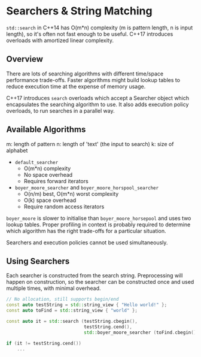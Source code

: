 # Searchers & String Matching

`std::search` in C++14 has O(m*n) complexity (m is pattern length, n is input length), so it's
often not fast enough to be useful. C++17 introduces overloads with amortized linear complexity.

## Overview

There are lots of searching algorithms with different time/space performance trade-offs. Faster
algorithms might build lookup tables to reduce execution time at the expense of memory usage.

C++17 introduces `search` overloads which accept a Searcher object which encapsulates the searching
algorithm to use. It also adds execution policy overloads, to run searches in a parallel way.

## Available Algorithms

m: length of pattern
n: length of 'text' (the input to search)
k: size of alphabet

- `default_searcher`
  - O(m*n) complexity
  - No space overhead
  - Requires forward iterators
- `boyer_moore_searcher` and `boyer_moore_horspool_searcher`
  - O(n/m) best, O(m*n) worst complexity
  - O(k) space overhead
  - Require random access iterators

`boyer_moore` is slower to initialise than `boyer_moore_horsepool` and uses two lookup tables.
Proper profiling in context is probably required to determine which algorithm has the right
trade-offs for a particular situation.

Searchers and execution policies cannot be used simultaneously.

## Using Searchers

Each searcher is constructed from the search string. Preprocessing will happen on construction,
so the searcher can be constructed once and used multiple times, with minimal overhead.

```cpp
// No allocation, still supports begin/end
const auto testString = std::string_view { "Hello world!" };
const auto toFind = std::string_view { "world" };

const auto it = std::search (testString.cbegin(),
                             testString.cend(),
                             std::boyer_moore_searcher (toFind.cbegin(), toFind.cend()));

if (it != testString.cend())
    ...
```
